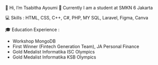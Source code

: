 👋 Hi, I’m Tsabitha Ayoumi
🏫 Currently I am a student at SMKN 6 Jakarta

💻 Skills : HTML, CSS, C++, C#, PHP, MY SQL, Laravel, Figma, Canva

🎓 Education Experience :
- Workshop MongoDB
- First Winner (Fintech Generation Team), JA Personal Finance
- Gold Medalist Informatika ISC Olympics
- Gold Medalist Informatika KSB Olympics


<!---
ayoumi0416/ayoumi0416 is a ✨ special ✨ repository because its `README.md` (this file) appears on your GitHub profile.
You can click the Preview link to take a look at your changes.
--->
